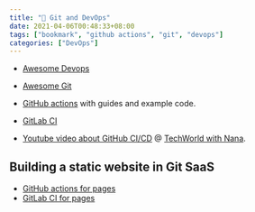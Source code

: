 ```yaml
---
title: "🔖 Git and DevOps"
date: 2021-04-06T00:48:33+08:00
tags: ["bookmark", "github actions", "git", "devops"]
categories: ["DevOps"]
---
```



- [Awesome Devops](https://github.com/awesome-soft/awesome-devops)
- [Awesome Git](https://github.com/dictcp/awesome-git)

- [GitHub actions](https://docs.github.com/en/free-pro-team@latest/actions) with guides and example code.
- [GitLab CI](https://docs.gitlab.com/ee/ci/)
- [Youtube video about GitHub CI/CD](https://youtu.be/R8_veQiYBjI) @ [TechWorld with Nana](https://www.youtube.com/channel/UCdngmbVKX1Tgre699-XLlUA).

<!--more-->

## Building a static website in Git SaaS

- [GitHub actions for pages](https://github.com/peaceiris/actions-gh-pages)
- [GitLab CI for pages](https://docs.gitlab.com/ee/user/project/pages/getting_started/pages_from_scratch.html)
